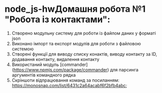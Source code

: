 # node_js-hwДомашня робота №1 "Робота із контактами":
1. Створено модульну систему для роботи із файлом даних у форматі json
2. Виконано імпорт та експорт модулів для роботи з файловою системою
3. Створені функції для виводу списку конактів, виводу контакту за ID, додавання контакту, видалення контакту
4. Використаний модуль [commander] (https://www.npmjs.com/package/commander) для парсинга аргументів командного рядка
5. Скріншоти відпрацювання команд за посиланням: https://monosnap.com/list/6431c2a64acabf6f2bfb4abc;


